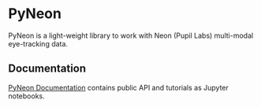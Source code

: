 # PyNeon
PyNeon is a light-weight library to work with Neon (Pupil Labs) multi-modal eye-tracking data.

## Documentation
[PyNeon Documentation](https://ncc-brain.github.io/PyNeon/) contains public API and tutorials as Jupyter notebooks.
